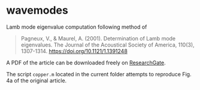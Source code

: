 # wavemodes

Lamb mode eigenvalue computation following method of

> Pagneux, V., & Maurel, A. (2001). Determination of Lamb mode eigenvalues. The Journal of the Acoustical Society of America, 110(3), 1307-1314. https://doi.org/10.1121/1.1391248

A PDF of the article can be downloaded freely on [ResearchGate](https://www.researchgate.net/publication/11776614_Determination_of_Lamb_mode_eigenvalues).

The script `copper.m` located in the current folder attempts to reproduce Fig. 4a of the original article.

